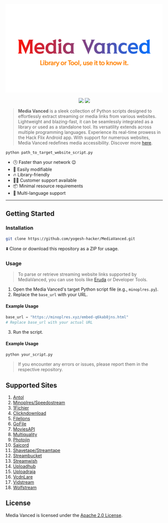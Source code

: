<p align="center">
  <a href="https://yogesh-hacker.github.io/yogesh-hacker/App/" target="_blank" rel="noopener noreferrer">
    <img width="550" src="README/banner.png" alt="MediaVanced Banner" />
  </a>
</p>

<p align="center">
  <img src='https://img.shields.io/badge/License-Apache%202.0-brightgreen?style=for-the-badge&logo=apache&logoColor=red' />
  <img src="https://img.shields.io/badge/Python-FFD43B?style=for-the-badge&logo=python&logoColor=blue"/>
</p>

> **Media Vanced** is a sleek collection of Python scripts designed to effortlessly extract streaming or media links from various websites. Lightweight and blazing-fast, it can be seamlessly integrated as a library or used as a standalone tool. Its versatility extends across multiple programming languages. Experience its real-time prowess in the Hack Flix Android app. With support for numerous websites, Media Vanced redefines media accessibility. Discover more [here](https://yogesh-hacker.github.io/yogesh-hacker/App).

```bash
python path_to_target_website_script.py
```

* 🕒 Faster than your network 😉
* 💪 Easily modifiable
* 🔥 Library-friendly
* 👨‍💻 Customer support available
* 📦 Minimal resource requirements
* 👫 Multi-language support

---

## Getting Started

### Installation

```bash
git clone https://github.com/yogesh-hacker/MediaVanced.git
```

⬇️ Clone or download this repository as a ZIP for usage.

### Usage

> To parse or retrieve streaming website links supported by MediaVanced, you can use tools like [Eruda](https://github.com/liriliri/eruda) or Developer Tools.

1. Open the Media Vanced's target Python script file (e.g., `minoplres.py`).
2. Replace the `base_url` with your URL.

#### Example Usage

```python
base_url = "https://minoplres.xyz/embed-q6kab8jns.html"
# Replace base_url with your actual URL
```

3. Run the script.

#### Example Usage

```bash
python your_script.py
```

> If you encounter any errors or issues, please report them in the respective repository.

## Supported Sites
1. [Antol](https://antol307vvk.com)
2. [Minoplres/Speedostream](https://minoplres.xyz)
3. [1Fichier](https://1fichier.com)
4. [Clickndownload](https://clickndownload.link)
5. [Filelions](https://filelions.site)
6. [GoFile](https://gofile.io)
7. [MoviesAPI](https://w1.moviesapi.club)
8. [Multiquality](https://swift.multiquality.click)
9. [Photojin](https://photojin.one)
10. [Saicord](https://saicord.com)
11. [Shavetape/Streamtape](https://shavetape.cash)
12. [Streambucket](https://streambucket.net)
13. [Streamwish](https://streamwish.to)
14. [Uploadhub](https://uploadhub.wf)
15. [Uploadraja](https://uploadraja.com/)
16. [VcdnLare](https://ww4.vcdnlare.com)
17. [Vidstream](https://vidstreamnew.xyz)
18. [Wolfstream](https://wolfstream.tv)

## License

Media Vanced is licensed under the [Apache 2.0 License](https://github.com/yogesh-hacker/MediaVanced/blob/main/LICENSE).
